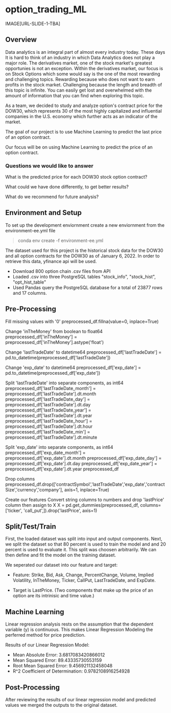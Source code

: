# option_trading_ML

IMAGE[URL-SLIDE-1-TBA]

## Overview

Data analytics is an integral part of almost every industry today. These days It is hard to think of an industry in which Data Analytics does not play a major role. The derivatives market, one of the stock market's greatest opportunies is not an exception. Within the derivatives market, our focus is on Stock Options which some would say is the one of the most rewarding and challenging topics. Rewarding because who does not want to earn profits in the stock market. Challenging because the length and breadth of this topic is infinite. You can easily get lost and overwhelmed with the amount of information that you can find when exploring this topic. 

As a team, we decided to study and analyze option's contract price for the DOW30, which represents 30 of the most highly capitalized and influential companies in the U.S. economy which further acts as an indicator of the market.

The goal of our project is to use Machine Learning to predict the last price of an option contract.

Our focus will be on using Machine Learning to predict the price of an option contract.

### Questions we would like to answer

What is the predicted price for each DOW30 stock option contract?

What could we have done differently, to get better results?

What do we recommend for future analysis?

## Environment and Setup

To set up the development enviornment create a new enviornment from the environment-ee.yml file

>conda env create -f environment-ee.yml

The dataset used for this project is the historical stock data for the DOW30 and all option contracts for the DOW30 as of January 6, 2022. In order to retrieve this data, yfinance api will be used.

- Download 800 option chain .csv files from API
- Loaded .csv into three PostgreSQL tables "stock_info", "stock_hist", "opt_hist_table"
- Used Pandas query the PostgreSQL database for a total of 23877 rows and 17 columns.

## Pre-Processing

Fill missing values with '0'
preprocessed_df.fillna(value=0, inplace=True)

Change 'inTheMoney' from boolean to float64
preprocessed_df['inTheMoney'] = preprocessed_df['inTheMoney'].astype('float')

Change 'lastTradeDate' to datetime64
preprocessed_df['lastTradeDate'] = pd.to_datetime(preprocessed_df['lastTradeDate'])

Change 'exp_date' to datetime64
preprocessed_df['exp_date'] = pd.to_datetime(preprocessed_df['exp_date'])

Split 'lastTradeDate' into separate components, as int64
preprocessed_df['lastTradeDate_month'] = preprocessed_df['lastTradeDate'].dt.month
preprocessed_df['lastTradeDate_day'] = preprocessed_df['lastTradeDate'].dt.day
preprocessed_df['lastTradeDate_year'] = preprocessed_df['lastTradeDate'].dt.year
preprocessed_df['lastTradeDate_hour'] = preprocessed_df['lastTradeDate'].dt.hour
preprocessed_df['lastTradeDate_min'] = preprocessed_df['lastTradeDate'].dt.minute

Split 'exp_date' into separate components, as int64
preprocessed_df['exp_date_month'] = preprocessed_df['exp_date'].dt.month
preprocessed_df['exp_date_day'] = preprocessed_df['exp_date'].dt.day
preprocessed_df['exp_date_year'] = preprocessed_df['exp_date'].dt.year
preprocessed_df

Drop columns 
preprocessed_df.drop(['contractSymbol','lastTradeDate','exp_date','contractSize','currency','company'], axis=1, inplace=True)

Create our features
Convert string columns to numbers and drop 'lastPrice' column then assign to X
X = pd.get_dummies(preprocessed_df, columns=['ticker', 'call_put',]).drop('lastPrice', axis=1)

## Split/Test/Train

First, the loaded dataset was split into input and output components. Next, we split the dataset so that 80 percent is used to train the model and and 20 percent is used to evaluate it. This split was choosen arbitrarily. We can then define and fit the model on the training dataset.

We seperated our dataset into our feature and target:

- Feature: Strike, Bid, Ask, Change, PercentChange, Volume, Implied Volatility, InTheMoney, Ticker, CallPut, LastTradeDate, and ExpDate.

- Target is LastPrice. (Two components that make up the price of an option are its intrinisic and time value.)


## Machine Learning

Linear regression analysis rests on the assumption that the dependent variable (y) is continuous. This makes Linear Regression Modeling the perferred method for price prediction.


Results of our Linear Regression Model:

- Mean Absolute Error: 3.6817083420866012
- Mean Squared Error: 89.43335730553159
- Root Mean Squared Error: 9.456921132458048
- R^2 Coefficient of Determination: 0.9782108916254928


## Post-Processing

After reviewing the results of our linear regression model and predicted values we merged the outputs to the original dataset.





